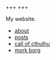 +++
+++

My website.

- [about](./about)
- [posts](./posts)
- [call of cthulhu](./callofcthulhu)
- [mork borg](./morkborg)